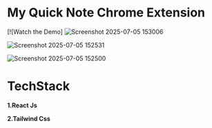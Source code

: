 # My Quick Note Chrome Extension

[![Watch the Demo]
![Screenshot 2025-07-05 153006](https://github.com/user-attachments/assets/655f38e9-c389-4937-8bed-d55c3abd922e)

![Screenshot 2025-07-05 152531](https://github.com/user-attachments/assets/e7daea81-3947-47a6-bada-6d5cdf3b93d9)

![Screenshot 2025-07-05 152500](https://github.com/user-attachments/assets/73195e4f-b4fe-43c3-90f4-f01a1180cb7a)

# TechStack
**1.React Js**


**2.Tailwind Css**

